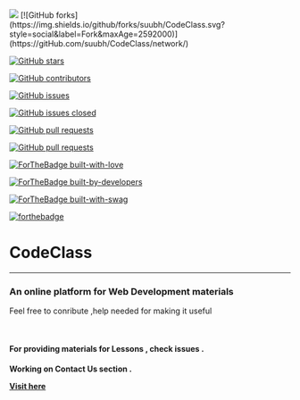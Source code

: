 
<img  src="https://github.com/suubh/CodeClass/blob/master/codeclass.jpg">
[![GitHub forks](https://img.shields.io/github/forks/suubh/CodeClass.svg?style=social&label=Fork&maxAge=2592000)](https://gitHub.com/suubh/CodeClass/network/)

[![GitHub stars](https://img.shields.io/github/stars/suubh/CodeClass.svg?style=social&label=Star&maxAge=2592000)](https://suubh/CodeClass/stargazers/)

[![GitHub contributors](https://img.shields.io/github/contributors/suubh/CodeClass.svg)](https://GitHub.com/suubh/CodeClass/graphs/contributors/)

[![GitHub issues](https://img.shields.io/github/issues/suubh/CodeClass.svg)](https://github.com/suubh/CodeClass/issues)

[![GitHub issues closed](https://img.shields.io/github/issues-closed/suubh/CodeClass.svg)](https://github.com/suubh/CodeClass/issues?q=is%3Aissue+is%3Aclosed)

[![GitHub pull requests](https://img.shields.io/github/issues-pr/suubh/CodeClass.svg)](https://github.com/suubh/CodeClass/pulls)

[![GitHub pull requests](https://img.shields.io/github/issues-pr-closed/suubh/CodeClass.svg)](https://github.com/suubh/CodeClass/pulls?q=is%3Apr+is%3Aclosed)




[![ForTheBadge built-with-love](http://ForTheBadge.com/images/badges/built-with-love.svg)](http://ForTheBadge.com)

[![ForTheBadge built-by-developers](http://ForTheBadge.com/images/badges/built-by-developers.svg)](http://ForTheBadge.com)

[![ForTheBadge built-with-swag](http://ForTheBadge.com/images/badges/built-with-swag.svg)](http://ForTheBadge.com)

[![forthebadge](https://forthebadge.com/images/badges/open-source.svg)](https://forthebadge.com)


<h1> CodeClass</h1>
<hr>
<h3>An online platform for Web Development materials</h3>
<p>Feel free to conribute ,help needed for making it useful </p><br>
<h4>For providing materials for Lessons , check issues .</h4>
<h4>Working on Contact Us section .
<p><a href="https://suubh.github.io/CodeClass/templates/index.html" target="_blank" >Visit here</a></p>

